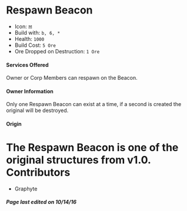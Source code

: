 Respawn Beacon
=======

* Icon: `𝌩`
* Build with: `b, 6, *`
* Health: `1000`
* Build Cost: `5 Ore`
* Ore Dropped on Destruction: `1 Ore`

#### Services Offered

Owner or Corp Members can respawn on the Beacon.

#### Owner Information

Only one Respawn Beacon can exist at a time, if a second is created the original will be destroyed.

#### Origin

The Respawn Beacon is one of the original structures from v1.0.
Contributors
============

- Graphyte

##### Page last edited on 10/14/16

